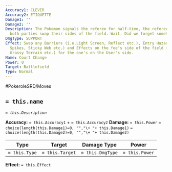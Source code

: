 ```yaml
---
Accuracy1: CLEVER
Accuracy2: ETIQUETTE
Damage1: ''
Damage2: ''
Description: The Pokemon signals the referee for half-time, the referee complies and
  both parties swap their sides of the field. Wait. Did we forget something?
DmgType: SUPPORT
Effect: Swap any Barriers (i.e.Light Screen, Reflect etc.), Entry Hazards (i.e. Toxic
  Spikes, Sticky Web etc.) and Effects on the foe's side of the field (i.e. Tailwind,
  Grassy Terrain etc.) for the one's on the User's side.
Name: Court Change
Power: 0
Target: Battlefield
Type: Normal
---
```


#PokeroleSRD/Moves

## `= this.name` 
*`= this.Description`*

**Accuracy:** `= this.Accuracy1` + `= this.Accuracy2`
**Damage:** `= this.Power` `= choice(length(this.Damage1)=0, "","\+ "+ this.Damage1)` `= choice(length(this.Damage2)=0, "","\+ "+ this.Damage2)`

| Type          | Target          | Damage Type          | Power          |
| ------------- | --------------- | ---------------- | -------------- |
| `= this.Type` | `= this.Target` | `= this.DmgType` | `= this.Power` | 

**Effect:** `= this.Effect`